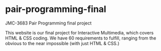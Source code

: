 # pair-programming-final
JMC-3683 Pair Programming final project


This website is our final project for Interactive Multimedia, which covers HTML & CSS coding. 
We have 60 requirements to fulfill, ranging from the obvious to the near impossible (with just HTML & CSS.)
